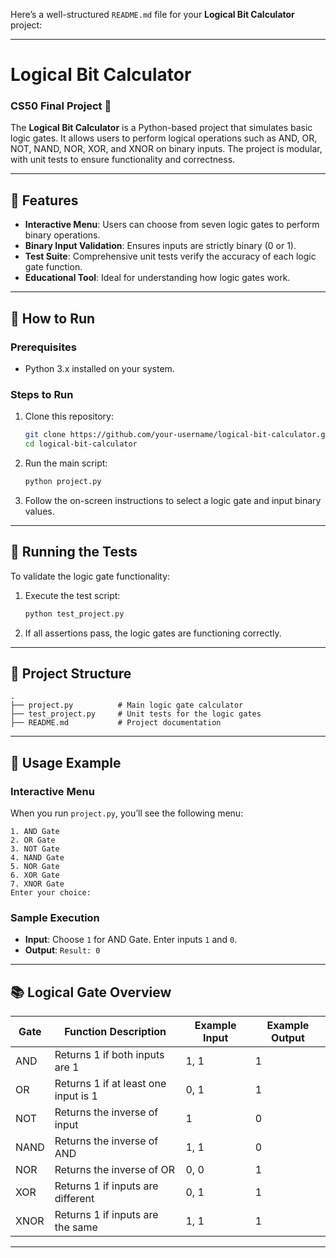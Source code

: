 Here’s a well-structured `README.md` file for your **Logical Bit Calculator** project:

---

# Logical Bit Calculator

### CS50 Final Project 🚀

The **Logical Bit Calculator** is a Python-based project that simulates basic logic gates. It allows users to perform logical operations such as AND, OR, NOT, NAND, NOR, XOR, and XNOR on binary inputs. The project is modular, with unit tests to ensure functionality and correctness.

---

## 🔧 Features

- **Interactive Menu**: Users can choose from seven logic gates to perform binary operations.
- **Binary Input Validation**: Ensures inputs are strictly binary (0 or 1).
- **Test Suite**: Comprehensive unit tests verify the accuracy of each logic gate function.
- **Educational Tool**: Ideal for understanding how logic gates work.

---

## 🚀 How to Run

### Prerequisites
- Python 3.x installed on your system.

### Steps to Run
1. Clone this repository:
    ```bash
    git clone https://github.com/your-username/logical-bit-calculator.git
    cd logical-bit-calculator
    ```

2. Run the main script:
    ```bash
    python project.py
    ```

3. Follow the on-screen instructions to select a logic gate and input binary values.

---

## 🧪 Running the Tests

To validate the logic gate functionality:
1. Execute the test script:
    ```bash
    python test_project.py
    ```

2. If all assertions pass, the logic gates are functioning correctly.

---

## 📂 Project Structure

```
.
├── project.py          # Main logic gate calculator
├── test_project.py     # Unit tests for the logic gates
├── README.md           # Project documentation
```

---

## 📝 Usage Example

### Interactive Menu
When you run `project.py`, you’ll see the following menu:
```text
1. AND Gate
2. OR Gate
3. NOT Gate
4. NAND Gate
5. NOR Gate
6. XOR Gate
7. XNOR Gate
Enter your choice:
```

### Sample Execution
- **Input**: Choose `1` for AND Gate. Enter inputs `1` and `0`.  
- **Output**: `Result: 0`

---

## 📚 Logical Gate Overview

| Gate    | Function Description                | Example Input | Example Output |
|---------|-------------------------------------|---------------|----------------|
| AND     | Returns 1 if both inputs are 1      | 1, 1          | 1              |
| OR      | Returns 1 if at least one input is 1| 0, 1          | 1              |
| NOT     | Returns the inverse of input        | 1             | 0              |
| NAND    | Returns the inverse of AND          | 1, 1          | 0              |
| NOR     | Returns the inverse of OR           | 0, 0          | 1              |
| XOR     | Returns 1 if inputs are different   | 0, 1          | 1              |
| XNOR    | Returns 1 if inputs are the same    | 1, 1          | 1              |

---

